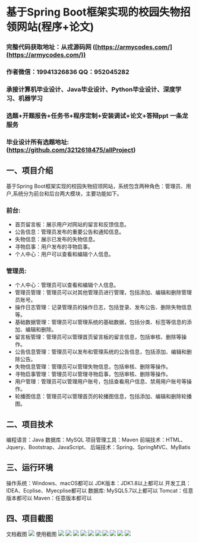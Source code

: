 基于Spring Boot框架实现的校园失物招领网站(程序+论文)
=
###  完整代码获取地址：从戎源码网 ([https://armycodes.com/](https://armycodes.com/))
###  作者微信：19941326836  QQ：952045282 
###  承接计算机毕业设计、Java毕业设计、Python毕业设计、深度学习、机器学习
###  选题+开题报告+任务书+程序定制+安装调试+论文+答辩ppt 一条龙服务
###  毕业设计所有选题地址:(https://github.com/3212618475/allProject)


一、项目介绍
---
基于Spring Boot框架实现的校园失物招领网站，系统包含两种角色：管理员、用户,系统分为前台和后台两大模块，主要功能如下。
### 前台:
- 首页留言板：展示用户对网站的留言和反馈信息。
- 公告信息：管理员发布的重要公告和通知信息。
- 失物信息：展示已发布的失物信息。
- 寻物启事：用户发布的寻物启事。
- 个人中心：用户可以查看和编辑个人信息。

### 管理员:
- 个人中心：管理员可以查看和编辑个人信息。
- 管理员管理：管理员可以对其他管理员进行管理，包括添加、编辑和删除管理员账号。
- 操作日志管理：记录管理员的操作日志，包括登录、发布公告、删除失物信息等。
- 基础数据管理：管理员可以管理系统的基础数据，包括分类、标签等信息的添加、编辑和删除。
- 留言板管理：管理员可以管理首页留言板的留言信息，包括审核、删除等操作。
- 公告信息管理：管理员可以发布和管理系统的公告信息，包括添加、编辑和删除公告。
- 失物信息管理：管理员可以管理失物信息，包括审核、删除等操作。
- 寻物启事管理：管理员可以管理寻物启事，包括审核、删除等操作。
- 用户管理：管理员可以管理用户账号，包括查看用户信息、禁用用户账号等操作。
- 轮播图信息：管理员可以管理首页的轮播图信息，包括添加、编辑和删除轮播图。


二、项目技术
---
编程语言：Java
数据库：MySQL
项目管理工具：Maven
前端技术：HTML、Jquery、Bootstrap、JavaScript、
后端技术：Spring、SpringMVC、MyBatis

三、运行环境
---
操作系统：Windows、macOS都可以
JDK版本：JDK1.8以上都可以
开发工具：IDEA、Ecplise、Myecplise都可以
数据库: MySQL5.7以上都可以
Tomcat：任意版本都可以
Maven：任意版本都可以

四、项目截图
---
文档截图
![](limage/1.png)
使用截图
![](image/1.png)
![](image/2.png)
![](image/3.png)
![](image/4.png)
![](image/5.png)
![](image/6.png)
![](image/7.png)
![](image/8.png)
![](image/9.png)
![](image/10.png)
